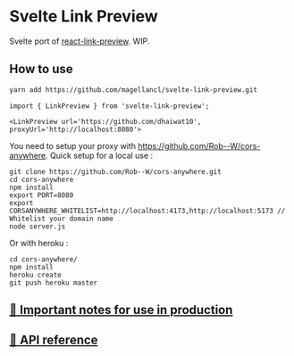 # Svelte Link Preview

Svelte port of [react-link-preview](https://github.com/dhaiwat10/react-link-preview). WIP.

## How to use

```bash
yarn add https://github.com/magellancl/svelte-link-preview.git
```

```svelte
import { LinkPreview } from 'svelte-link-preview';

<LinkPreview url='https://github.com/dhaiwat10', proxyUrl='http://localhost:8080'>
```

You need to setup your proxy with https://github.com/Rob--W/cors-anywhere.
Quick setup for a local use :
```
git clone https://github.com/Rob--W/cors-anywhere.git
cd cors-anywhere
npm install
export PORT=8080
export CORSANYWHERE_WHITELIST=http://localhost:4173,http://localhost:5173 // Whitelist your domain name
node server.js
```

Or with heroku :
```
cd cors-anywhere/
npm install
heroku create
git push heroku master
```



## [🔗 Important notes for use in production](https://github.com/Dhaiwat10/react-link-preview#important)

## [🔗 API reference](https://github.com/dhaiwat10/react-link-preview/#api-available-props)
